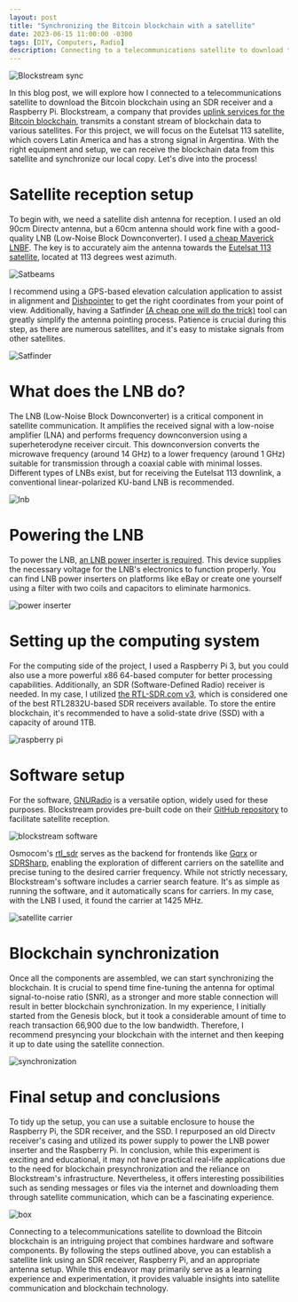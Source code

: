 ```yaml
---
layout: post
title: "Synchronizing the Bitcoin blockchain with a satellite"
date: 2023-06-15 11:00:00 -0300
tags: [DIY, Computers, Radio]
description: Connecting to a telecommunications satellite to download the Bitcoin blockchain using a SDR receiver and Raspberry Pi
---
```


![Blockstream sync](/assets/images/satellite-bitcoin-blockchain-1/sync.jpg)

In this blog post, we will explore how I connected to a telecommunications satellite to download the Bitcoin blockchain using an SDR receiver and a Raspberry Pi. Blockstream, a company that provides [uplink services for the Bitcoin blockchain](https://blockstream.com/satellite/), transmits a constant stream of blockchain data to various satellites. For this project, we will focus on the Eutelsat 113 satellite, which covers Latin America and has a strong signal in Argentina. With the right equipment and setup, we can receive the blockchain data from this satellite and synchronize our local copy. Let's dive into the process!

# Satellite reception setup
To begin with, we need a satellite dish antenna for reception. I used an old 90cm Directv antenna, but a 60cm antenna should work fine with a good-quality LNB (Low-Noise Block Downconverter). I used [a cheap Maverick LNBF](https://www.ebay.com/itm/165891265162). The key is to accurately aim the antenna towards the [Eutelsat 113 satellite](https://www.eutelsat.com/en/satellites/eutelsat-113-west.html), located at 113 degrees west azimuth.

![Satbeams](/assets/images/satellite-bitcoin-blockchain-1/satbeams.jpg)


I recommend using a GPS-based elevation calculation application to assist in alignment and [Dishpointer](https://www.dishpointer.com/) to get the right coordinates from your point of view. Additionally, having a Satfinder [(A cheap one will do the trick)](https://www.amazon.com/dp/B088RHFCSS) tool can greatly simplify the antenna pointing process. Patience is crucial during this step, as there are numerous satellites, and it's easy to mistake signals from other satellites.

![Satfinder](/assets/images/satellite-bitcoin-blockchain-1/satfinder.jpg)


# What does the LNB do?
The LNB (Low-Noise Block Downconverter) is a critical component in satellite communication. It amplifies the received signal with a low-noise amplifier (LNA) and performs frequency downconversion using a superheterodyne receiver circuit. This downconversion converts the microwave frequency (around 14 GHz) to a lower frequency (around 1 GHz) suitable for transmission through a coaxial cable with minimal losses. Different types of LNBs exist, but for receiving the Eutelsat 113 downlink, a conventional linear-polarized KU-band LNB is recommended.

![lnb](/assets/images/satellite-bitcoin-blockchain-1/lnb.jpg)


# Powering the LNB
To power the LNB, [an LNB power inserter is required](https://www.amazon.com/dp/B005AME7Y8). This device supplies the necessary voltage for the LNB's electronics to function properly. You can find LNB power inserters on platforms like eBay or create one yourself using a filter with two coils and capacitors to eliminate harmonics.

![power inserter](/assets/images/satellite-bitcoin-blockchain-1/power-inserter.jpg)


# Setting up the computing system
For the computing side of the project, I used a Raspberry Pi 3, but you could also use a more powerful x86 64-based computer for better processing capabilities. Additionally, an SDR (Software-Defined Radio) receiver is needed. In my case, I utilized [the RTL-SDR.com v3](https://www.amazon.com/dp/B09533D59Y), which is considered one of the best RTL2832U-based SDR receivers available. To store the entire blockchain, it's recommended to have a solid-state drive (SSD) with a capacity of around 1TB.

![raspberry pi](/assets/images/satellite-bitcoin-blockchain-1/raspberry-1.jpg)


# Software setup
For the software, [GNURadio](https://www.gnuradio.org/) is a versatile option, widely used for these purposes. Blockstream provides pre-built code on their [GitHub repository](https://github.com/Blockstream/satellite) to facilitate satellite reception.

![blockstream software](/assets/images/satellite-bitcoin-blockchain-1/blockstream-software-1.jpg)


Osmocom's [rtl_sdr](https://github.com/osmocom/rtl-sdr) serves as the backend for frontends like [Gqrx](https://gqrx.dk/) or [SDRSharp](https://airspy.com/download/), enabling the exploration of different carriers on the satellite and precise tuning to the desired carrier frequency. While not strictly necessary, Blockstream's software includes a carrier search feature. It's as simple as running the software, and it automatically scans for carriers. In my case, with the LNB I used, it found the carrier at 1425 MHz.

![satellite carrier](/assets/images/satellite-bitcoin-blockchain-1/carrier.jpg)


# Blockchain synchronization
Once all the components are assembled, we can start synchronizing the blockchain. It is crucial to spend time fine-tuning the antenna for optimal signal-to-noise ratio (SNR), as a stronger and more stable connection will result in better blockchain synchronization. In my experience, I initially started from the Genesis block, but it took a considerable amount of time to reach transaction 66,900 due to the low bandwidth. Therefore, I recommend presyncing your blockchain with the internet and then keeping it up to date using the satellite connection.

![synchronization](/assets/images/satellite-bitcoin-blockchain-1/synchronization.jpg)


# Final setup and conclusions
To tidy up the setup, you can use a suitable enclosure to house the Raspberry Pi, the SDR receiver, and the SSD. I repurposed an old Directv receiver's casing and utilized its power supply to power the LNB power inserter and the Raspberry Pi. In conclusion, while this experiment is exciting and educational, it may not have practical real-life applications due to the need for blockchain presynchronization and the reliance on Blockstream's infrastructure. Nevertheless, it offers interesting possibilities such as sending messages or files via the internet and downloading them through satellite communication, which can be a fascinating experience.

![box](/assets/images/satellite-bitcoin-blockchain-1/box.jpg)


Connecting to a telecommunications satellite to download the Bitcoin blockchain is an intriguing project that combines hardware and software components. By following the steps outlined above, you can establish a satellite link using an SDR receiver, Raspberry Pi, and an appropriate antenna setup. While this endeavor may primarily serve as a learning experience and experimentation, it provides valuable insights into satellite communication and blockchain technology.